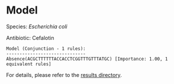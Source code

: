 
# Model

Species: *Escherichia coli*

Antibiotic: Cefalotin

```
Model (Conjunction - 1 rules):
------------------------------
Absence(ACGCTTTTTTACCACCTCGGTTTGTTTATGC) [Importance: 1.00, 1 equivalent rules]

```

For details, please refer to the [results directory](../../../../../results/scm_b/escherichia%20coli/cefalotin/repeat_8/).

